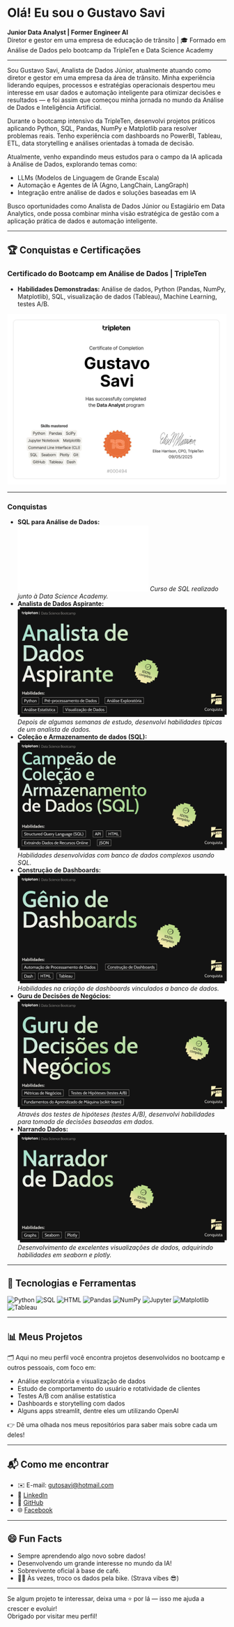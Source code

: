 # Olá! Eu sou o Gustavo Savi

**Junior Data Analyst | Former Engineer AI**  
Diretor e gestor em uma empresa de educação de trânsito | 🎓 Formado em Análise de Dados pelo bootcamp da TripleTen e Data Science Academy

---

Sou Gustavo Savi, Analista de Dados Júnior, atualmente atuando como diretor e gestor em uma empresa da área de trânsito.
Minha experiência liderando equipes, processos e estratégias operacionais despertou meu interesse em usar dados e automação inteligente para otimizar decisões e resultados — e foi assim que começou minha jornada no mundo da Análise de Dados e Inteligência Artificial.

Durante o bootcamp intensivo da TripleTen, desenvolvi projetos práticos aplicando Python, SQL, Pandas, NumPy e Matplotlib para resolver problemas reais.
Tenho experiência com dashboards no PowerBI, Tableau, ETL, data storytelling e análises orientadas à tomada de decisão.

Atualmente, venho expandindo meus estudos para o campo da IA aplicada à Análise de Dados, explorando temas como:
- LLMs (Modelos de Linguagem de Grande Escala)
- Automação e Agentes de IA (Agno, LangChain, LangGraph)
- Integração entre análise de dados e soluções baseadas em IA

Busco oportunidades como Analista de Dados Júnior ou Estagiário em Data Analytics, onde possa combinar minha visão estratégica de gestão com a aplicação prática de dados e automação inteligente.

---

## 🏆 Conquistas e Certificações

### Certificado do Bootcamp em Análise de Dados | TripleTen
* **Habilidades Demonstradas:** Análise de dados, Python (Pandas, NumPy, Matplotlib), SQL, visualização de dados (Tableau), Machine Learning, testes A/B.

![Certificado de Análise de Dados da TripleTen](certificados/certificado_DA.jpg)

---

### Conquistas

* **SQL para Análise de Dados:** ![Certificado SQL para Analista de Dados - Data Science Academy](certificados/SQL_Análise_de_Dados.pdf)
  _Curso de SQL realizado junto à Data Science Academy._
* **Analista de Dados Aspirante:** ![Certificado de Analista de Dados Aspirante](certificados/AnalistaDeDados_Aspirante.png)
  _Depois de algumas semanas de estudo, desenvolvi habilidades típicas de um analista de dados._
* **Coleção e Armazenamento de dados (SQL):** ![Certificado de SQL](certificados/Certificacao_SQL.png)
  _Habilidades desenvolvidas com banco de dados complexos usando SQL._
* **Construção de Dashboards:** ![Certificado de Construção de Dashboards](certificados/Construção_dashboard.png)
  _Habilidades na criação de dashboards vinculados a banco de dados._
* **Guru de Decisões de Negócios:** ![Certificado de Guru de Decisões de Negócios](certificados/Guru_decisoes.png)
  _Através dos testes de hipóteses (testes A/B), desenvolvi habilidades para tomada de decisões baseadas em dados._
* **Narrando Dados:** ![Certificado de Narrando Dados](certificados/Narrando_dados.png)
  _Desenvolvimento de excelentes visualizações de dados, adquirindo habilidades em seaborn e plotly._

---
  
## 🧰 Tecnologias e Ferramentas

![Python](https://img.shields.io/badge/Python-3776AB?style=flat&logo=python&logoColor=white)
![SQL](https://img.shields.io/badge/SQL-4479A1?style=flat&logo=postgresql&logoColor=white)
![HTML](https://img.shields.io/badge/HTML-E34F26?style=flat&logo=html5&logoColor=white)
![Pandas](https://img.shields.io/badge/Pandas-150458?style=flat&logo=pandas&logoColor=white)
![NumPy](https://img.shields.io/badge/NumPy-013243?style=flat&logo=numpy&logoColor=white)
![Jupyter](https://img.shields.io/badge/Jupyter-F37626?style=flat&logo=jupyter&logoColor=white)
![Matplotlib](https://img.shields.io/badge/Matplotlib-11557C?style=flat)
![Tableau](https://img.shields.io/badge/Tableau-E97627?style=flat&logo=tableau&logoColor=white)

---

## 📊 Meus Projetos

🗂️ Aqui no meu perfil você encontra projetos desenvolvidos no bootcamp e outros pessoais, com foco em:

- Análise exploratória e visualização de dados
- Estudo de comportamento do usuário e rotatividade de clientes
- Testes A/B com análise estatística
- Dashboards e storytelling com dados
- Alguns apps streamlit, dentre eles um utilizando OpenAI

👉 Dê uma olhada nos meus repositórios para saber mais sobre cada um deles!

---

## 📬 Como me encontrar

- ✉️ E-mail: [gutosavi@hotmail.com](mailto:gutosavi@hotmail.com)  
- 🔗 [LinkedIn](https://www.linkedin.com/in/gustavo-savi)  
- 📂 [GitHub](https://github.com/gutosavi)  
- 🌐 [Facebook](https://www.facebook.com/gustavo.savi.5)

---

## 😄 Fun Facts

- Sempre aprendendo algo novo sobre dados!
- Desenvolvendo um grande interesse no mundo da IA!
- Sobrevivente oficial à base de café.
- 🚴‍♂️ Às vezes, troco os dados pela bike. (Strava vibes 😎)

---

Se algum projeto te interessar, deixa uma ⭐ por lá — isso me ajuda a crescer e evoluir!  
Obrigado por visitar meu perfil!

